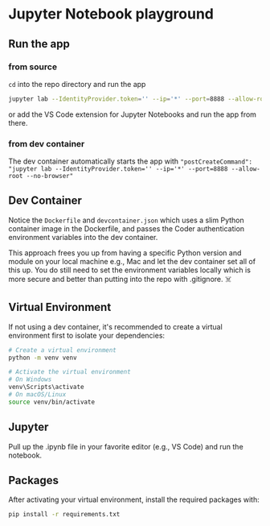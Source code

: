 # Jupyter Notebook playground

## Run the app

### from source
`cd` into the repo directory and run the app

```sh
jupyter lab --IdentityProvider.token='' --ip='*' --port=8888 --allow-root --no-browser
```

or add the VS Code extension for Jupyter Notebooks and run the app from there.

### from dev container

The dev container automatically starts the app with `"postCreateCommand": "jupyter lab --IdentityProvider.token='' --ip='*' --port=8888 --allow-root --no-browser"`

## Dev Container

Notice the `Dockerfile` and `devcontainer.json` which uses a slim Python container image in the Dockerfile, and passes the Coder authentication environment variables into the dev container.

This approach frees you up from having a specific Python version and module on your local machine e.g., Mac and let the dev container set all of this up. You do still need to set the environment variables locally which is more secure and better than putting into the repo with .gitignore. ☠️


## Virtual Environment

If not using a dev container, it's recommended to create a virtual environment first to isolate your dependencies:

```sh
# Create a virtual environment
python -m venv venv

# Activate the virtual environment
# On Windows
venv\Scripts\activate
# On macOS/Linux
source venv/bin/activate
```

## Jupyter

Pull up the .ipynb file in your favorite editor (e.g., VS Code) and run the notebook. 

## Packages

After activating your virtual environment, install the required packages with:

```sh
pip install -r requirements.txt
```
